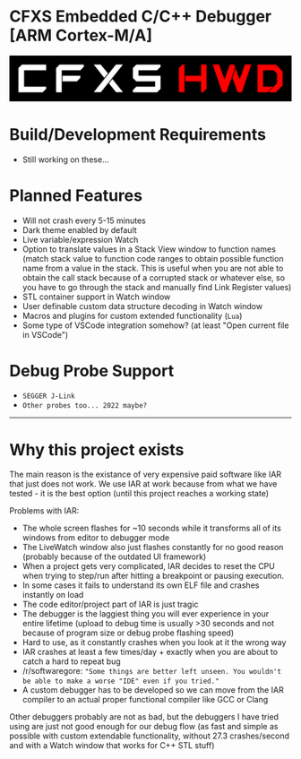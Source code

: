 # CFXS Embedded C/C++ Debugger [ARM Cortex-M/A]
![CFXS HWD](https://github.com/CFXS/CFXS-Hardware-Debugger/blob/master/Logo.png)

# Build/Development Requirements
- Still working on these...

# Planned Features
- Will not crash every 5-15 minutes
- Dark theme enabled by default
- Live variable/expression Watch
- Option to translate values in a Stack View window to function names (match stack value to function code ranges to obtain possible function name from a value in the stack. This is useful when you are not able to obtain the call stack because of a corrupted stack or whatever else, so you have to go through the stack and manually find Link Register values)
- STL container support in Watch window
- User definable custom data structure decoding in Watch window
- Macros and plugins for custom extended functionality (`Lua`)
- Some type of VSCode integration somehow? (at least "Open current file in VSCode")
 
# Debug Probe Support
- `SEGGER J-Link`
- `Other probes too... 2022 maybe?`

---

# Why this project exists
The main reason is the existance of very expensive paid software like IAR that just does not work.
We use IAR at work because from what we have tested - it is the best option (until this project reaches a working state)

Problems with IAR:
- The whole screen flashes for ~10 seconds while it transforms all of its windows from editor to debugger mode
- The LiveWatch window also just flashes constantly for no good reason (probably because of the outdated UI framework)
- When a project gets very complicated, IAR decides to reset the CPU when trying to step/run after hitting a breakpoint or pausing execution.
- In some cases it fails to understand its own ELF file and crashes instantly on load
- The code editor/project part of IAR is just tragic
- The debugger is the laggiest thing you will ever experience in your entire lifetime (upload to debug time is usually >30 seconds and not because of program size or debug probe flashing speed)
- Hard to use, as it constantly crashes when you look at it the wrong way
- IAR crashes at least a few times/day + exactly when you are about to catch a hard to repeat bug
- /r/softwaregore: `"Some things are better left unseen. You wouldn't be able to make a worse "IDE" even if you tried."`
- A custom debugger has to be developed so we can move from the IAR compiler to an actual proper functional compiler like GCC or Clang

Other debuggers probably are not as bad, but the debuggers I have tried using are just not good enough for our debug flow (as fast and simple as possible with custom extendable functionality, without 27.3 crashes/second and with a Watch window that works for C++ STL stuff)
